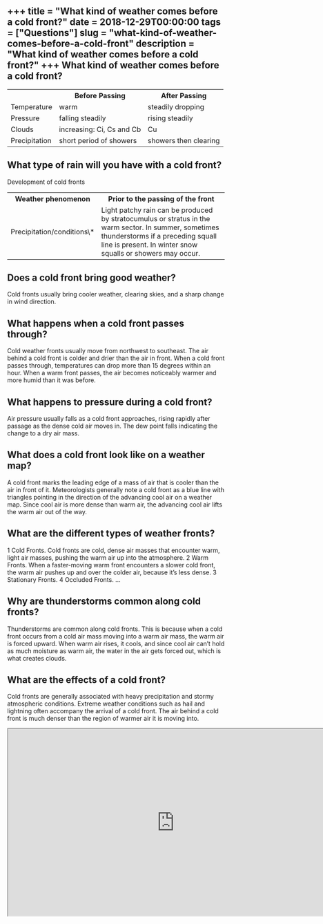 +++
title = "What kind of weather comes before a cold front?"
date = 2018-12-29T00:00:00
tags = ["Questions"]
slug = "what-kind-of-weather-comes-before-a-cold-front"
description = "What kind of weather comes before a cold front?"
+++
What kind of weather comes before a cold front?
-----------------------------------------------

<table><tr><th></th><th>Before Passing</th><th>After Passing</th></tr><tr><td>Temperature</td><td>warm</td><td>steadily dropping</td></tr><tr><td>Pressure</td><td>falling steadily</td><td>rising steadily</td></tr><tr><td>Clouds</td><td>increasing: Ci, Cs and Cb</td><td>Cu</td></tr><tr><td>Precipitation</td><td>short period of showers</td><td>showers then clearing</td></tr></table>

What type of rain will you have with a cold front?
--------------------------------------------------

Development of cold fronts

<table><tr><th>Weather phenomenon</th><th>Prior to the passing of the front</th></tr><tr><td>Precipitation/conditions\*</td><td>Light patchy rain can be produced by stratocumulus or stratus in the warm sector. In summer, sometimes thunderstorms if a preceding squall line is present. In winter snow squalls or showers may occur.</td></tr></table>

Does a cold front bring good weather?
-------------------------------------

Cold fronts usually bring cooler weather, clearing skies, and a sharp change in wind direction.

What happens when a cold front passes through?
----------------------------------------------

Cold weather fronts usually move from northwest to southeast. The air behind a cold front is colder and drier than the air in front. When a cold front passes through, temperatures can drop more than 15 degrees within an hour. When a warm front passes, the air becomes noticeably warmer and more humid than it was before.

What happens to pressure during a cold front?
---------------------------------------------

Air pressure usually falls as a cold front approaches, rising rapidly after passage as the dense cold air moves in. The dew point falls indicating the change to a dry air mass.

What does a cold front look like on a weather map?
--------------------------------------------------

A cold front marks the leading edge of a mass of air that is cooler than the air in front of it. Meteorologists generally note a cold front as a blue line with triangles pointing in the direction of the advancing cool air on a weather map. Since cool air is more dense than warm air, the advancing cool air lifts the warm air out of the way.

What are the different types of weather fronts?
-----------------------------------------------

1 Cold Fronts. Cold fronts are cold, dense air masses that encounter warm, light air masses, pushing the warm air up into the atmosphere. 2 Warm Fronts. When a faster-moving warm front encounters a slower cold front, the warm air pushes up and over the colder air, because it’s less dense. 3 Stationary Fronts. 4 Occluded Fronts. …

Why are thunderstorms common along cold fronts?
-----------------------------------------------

Thunderstorms are common along cold fronts. This is because when a cold front occurs from a cold air mass moving into a warm air mass, the warm air is forced upward. When warm air rises, it cools, and since cool air can’t hold as much moisture as warm air, the water in the air gets forced out, which is what creates clouds.

What are the effects of a cold front?
-------------------------------------

Cold fronts are generally associated with heavy precipitation and stormy atmospheric conditions. Extreme weather conditions such as hail and lightning often accompany the arrival of a cold front. The air behind a cold front is much denser than the region of warmer air it is moving into.

<iframe allow="accelerometer; autoplay; clipboard-write; encrypted-media; gyroscope; picture-in-picture" allowfullscreen="" class="__youtube_prefs__  epyt-is-override  no-lazyload" data-no-lazy="1" data-origheight="433" data-origwidth="770" data-skipgform_ajax_framebjll="" height="433" id="_ytid_80294" loading="lazy" src="https://www.youtube.com/embed/9YP8iHCAtSg?enablejsapi=1&autoplay=0&cc_load_policy=0&cc_lang_pref=&iv_load_policy=1&loop=0&modestbranding=0&rel=1&fs=1&playsinline=0&autohide=2&theme=dark&color=red&controls=1&" title="YouTube player" width="770"></iframe>